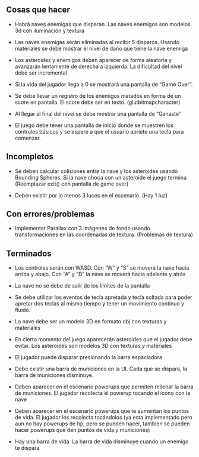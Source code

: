 ﻿## Cosas que hacer

* Habrá naves enemigas que disparan. Las naves enemigos son modelos 3d con
iluminación y textura

* Las naves enemigas serán eliminadas al recibir 5 disparos. Usando
materiales se debe mostrar el nivel de daño que tiene la nave enemiga

* Los asteroides y enemigos deben aparecer de forma aleatoria y avanzarán
lentamente de derecha a izquierda. La dificultad del nivel debe ser
incremental

* Si la vida del jugador llega a 0 se mostrará una pantalla de “Game Over”.

* Se debe llevar un registro de los enemigos matados en forma de un score en
pantalla. El score debe ser en texto. (glutbitmapcharacter)

* Al llegar al final del nivel se debe mostrar una pantalla de “Ganaste”

* El juego debe tener una pantalla de inicio donde se muestren los controles
básicos y se espere a que el usuario apriete una tecla para comenzar.



## Incompletos

* Se deben calcular colisiones entre la nave y los asteroides usando Bounding
Spheres. Si la nave choca con un asteroide el juego termina (Reemplazar exit() con pantalla de game over)

* Deben existir por lo menos 3 luces en el escenario. (Hay 1 luz)

## Con errores/problemas

* Implementar Parallax con 3 imágenes de fondo usando transformaciones en
las coordenadas de textura. (Problemas de textura)

## Terminados

* Los controles serán con WASD. Con “W” y “S” se moverá la nave hacia arriba
y abajo. Con “A” y “D” la nave se moverá hacia adelante y atrás

* La nave no se debe de salir de los límites de la pantalla

* Se debe utilizar los eventos de tecla apretada y tecla soltada para poder
apretar dos teclas al mismo tiempo y tener un movimiento continuo y fluido.

* La nave debe ser un modelo 3D en formato obj con texturas y materiales

* En cierto momento del juego aparecerán asteroides que el jugador debe
evitar. Los asteroides son modelos 3D con texturas y materiales

* El jugador puede disparar presionando la barra espaciadora

* Debe existir una barra de municiones en la UI. Cada que se dispara, la barra
de municiones disminuye.

* Deben aparecer en el escenario powerups que permiten rellenar la barra de
municiones. El jugador recolecta el powerup tocando el ícono con la nave

* Deben aparecer en el escenario powerups que te aumentan los puntos de
vida. El jugador los recolecta tocándolos (ya esta implementado pero aun no hay powerups de hp, pero se pueden hacer, tambien se pueden hacer powerups que den puntos de vida y municiones)

* Hay una barra de vida. La barra de vida disminuye cuando un enemigo te
dispara
